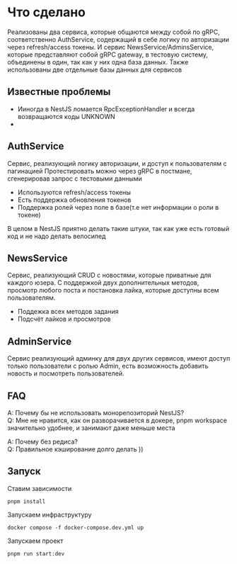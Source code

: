# Что сделано

Реализованы два сервиса, которые общаются между собой по gRPC, соответственно AuthService, содержащий в себе логику по авторизации через refresh/access токены. И сервис NewsService/AdminsService, которые представляют собой gRPC gateway, в тестовую систему, объединены в один, так как у них одна база данных. Также использованы две отдельные базы данных для сервисов

## Известные проблемы

<ul>
  <li>Ииногда в NestJS ломается RpcExceptionHandler и всегда возвращаются коды UNKNOWN</li>
  <li></li>
</ul>

## AuthService

Сервис, реализующий логику авторизации, и доступ к пользователям с пагинацией
Протестировать можно через gRPC в постмане, сгенерировав запрос с тестовыми данными

<ul>
  <li>Используются refresh/access токены</li>
  <li>Есть поддержка обновления токенов</li>
  <li>Поддержка ролей через поле в базе(т.е нет информации о роли в токене)</li>
</ul>

В целом в NestJS приятно делать такие штуки, так как уже есть готовый код и не надо делать велосипед

## NewsService

Сервис, реализующий CRUD с новостями, которые приватные для каждого юзера. С поддержкой двух дополнительных методов, просмотр любого поста и постановка лайка, которые доступны всем пользователям.

<ul>
  <li>Поддежка всех методов задания</li>
  <li>Подсчёт лайков и просмотров</li>
</ul>

## AdminService

Сервис реализующий админку для двух других сервисов, имеют доступ только пользователи с ролью Admin, есть возможность добавить новость и посмотреть пользователей.

## FAQ

A: Почему бы не использовать монорепозиторий NestJS?
<br>
Q: Мне не нравится, как он разворачивается в докере, pnpm workspace значительно удобнее, и занимают даже меньше места

A: Почему без редиса?
<br>
Q: Правильное кэширование долго делать ))

## Запуск

Ставим зависимости

```
pnpm install
```

Запускаем инфраструктуру

```
docker compose -f docker-compose.dev.yml up
```

Запускаем проект

```
pnpm run start:dev
```
